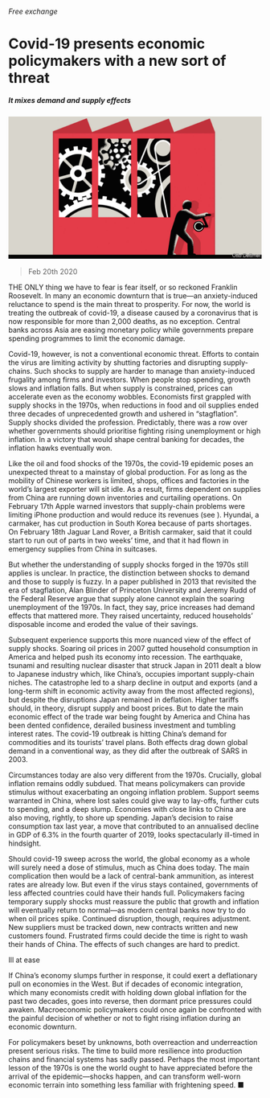 ###### Free exchange

# Covid-19 presents economic policymakers with a new sort of threat 

##### It mixes demand and supply effects 

![image](images/20200222_FND000_0.jpg) 

> Feb 20th 2020 

THE ONLY thing we have to fear is fear itself, or so reckoned Franklin Roosevelt. In many an economic downturn that is true—an anxiety-induced reluctance to spend is the main threat to prosperity. For now, the world is treating the outbreak of covid-19, a disease caused by a coronavirus that is now responsible for more than 2,000 deaths, as no exception. Central banks across Asia are easing monetary policy while governments prepare spending programmes to limit the economic damage.

Covid-19, however, is not a conventional economic threat. Efforts to contain the virus are limiting activity by shutting factories and disrupting supply-chains. Such shocks to supply are harder to manage than anxiety-induced frugality among firms and investors. When people stop spending, growth slows and inflation falls. But when supply is constrained, prices can accelerate even as the economy wobbles. Economists first grappled with supply shocks in the 1970s, when reductions in food and oil supplies ended three decades of unprecedented growth and ushered in “stagflation”. Supply shocks divided the profession. Predictably, there was a row over whether governments should prioritise fighting rising unemployment or high inflation. In a victory that would shape central banking for decades, the inflation hawks eventually won.


Like the oil and food shocks of the 1970s, the covid-19 epidemic poses an unexpected threat to a mainstay of global production. For as long as the mobility of Chinese workers is limited, shops, offices and factories in the world’s largest exporter will sit idle. As a result, firms dependent on supplies from China are running down inventories and curtailing operations. On February 17th Apple warned investors that supply-chain problems were limiting iPhone production and would reduce its revenues (see ). Hyundai, a carmaker, has cut production in South Korea because of parts shortages. On February 18th Jaguar Land Rover, a British carmaker, said that it could start to run out of parts in two weeks’ time, and that it had flown in emergency supplies from China in suitcases.

But whether the understanding of supply shocks forged in the 1970s still applies is unclear. In practice, the distinction between shocks to demand and those to supply is fuzzy. In a paper published in 2013 that revisited the era of stagflation, Alan Blinder of Princeton University and Jeremy Rudd of the Federal Reserve argue that supply alone cannot explain the soaring unemployment of the 1970s. In fact, they say, price increases had demand effects that mattered more. They raised uncertainty, reduced households’ disposable income and eroded the value of their savings.

Subsequent experience supports this more nuanced view of the effect of supply shocks. Soaring oil prices in 2007 gutted household consumption in America and helped push its economy into recession. The earthquake, tsunami and resulting nuclear disaster that struck Japan in 2011 dealt a blow to Japanese industry which, like China’s, occupies important supply-chain niches. The catastrophe led to a sharp decline in output and exports (and a long-term shift in economic activity away from the most affected regions), but despite the disruptions Japan remained in deflation. Higher tariffs should, in theory, disrupt supply and boost prices. But to date the main economic effect of the trade war being fought by America and China has been dented confidence, derailed business investment and tumbling interest rates. The covid-19 outbreak is hitting China’s demand for commodities and its tourists’ travel plans. Both effects drag down global demand in a conventional way, as they did after the outbreak of SARS in 2003.

Circumstances today are also very different from the 1970s. Crucially, global inflation remains oddly subdued. That means policymakers can provide stimulus without exacerbating an ongoing inflation problem. Support seems warranted in China, where lost sales could give way to lay-offs, further cuts to spending, and a deep slump. Economies with close links to China are also moving, rightly, to shore up spending. Japan’s decision to raise consumption tax last year, a move that contributed to an annualised decline in GDP of 6.3% in the fourth quarter of 2019, looks spectacularly ill-timed in hindsight.

Should covid-19 sweep across the world, the global economy as a whole will surely need a dose of stimulus, much as China does today. The main complication then would be a lack of central-bank ammunition, as interest rates are already low. But even if the virus stays contained, governments of less affected countries could have their hands full. Policymakers facing temporary supply shocks must reassure the public that growth and inflation will eventually return to normal—as modern central banks now try to do when oil prices spike. Continued disruption, though, requires adjustment. New suppliers must be tracked down, new contracts written and new customers found. Frustrated firms could decide the time is right to wash their hands of China. The effects of such changes are hard to predict.

Ill at ease

If China’s economy slumps further in response, it could exert a deflationary pull on economies in the West. But if decades of economic integration, which many economists credit with holding down global inflation for the past two decades, goes into reverse, then dormant price pressures could awaken. Macroeconomic policymakers could once again be confronted with the painful decision of whether or not to fight rising inflation during an economic downturn.

For policymakers beset by unknowns, both overreaction and underreaction present serious risks. The time to build more resilience into production chains and financial systems has sadly passed. Perhaps the most important lesson of the 1970s is one the world ought to have appreciated before the arrival of the epidemic—shocks happen, and can transform well-worn economic terrain into something less familiar with frightening speed. ■

